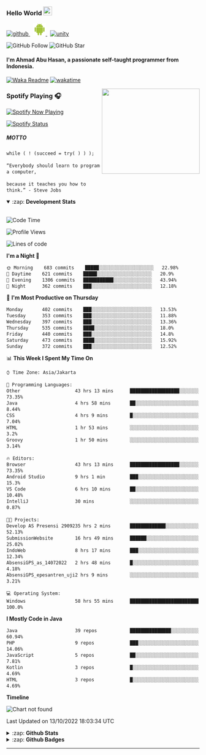 ### Hello World <img src="https://github.com/eby8zevin/eby8zevin/blob/main/assets/Hi.gif"  width="23" height="23">

<p align="left">
  <a href="https://github.com/eby8zevin" target="_blank">
    <img src="https://github.com/eby8zevin/eby8zevin/blob/main/assets/GitHub.png" alt="github" width="33" height="33"/>
  </a>
  &nbsp;
  <a href="https://github.com/eby8zevin/QRBarcode" target="_blank">
    <img src="https://raw.githubusercontent.com/devicons/devicon/master/icons/android/android-plain.svg" alt="android" width="33" height="33"/>
  </a>
  &nbsp;
  <a href="https://github.com/eby8zevin/unity-ARMarker" target="_blank">
    <img src="https://raw.githubusercontent.com/devicons/devicon/master/icons/unity/unity-original.svg" alt="unity" width="33" height="33"/>
  </a>
</p>

![GitHub Follow](https://img.shields.io/github/followers/eby8zevin.svg?style=social&label=Follow)
![GitHub Star](https://img.shields.io/github/stars/eby8zevin?affiliations=OWNER%2CCOLLABORATOR&style=social&label=Star)

#### I'm Ahmad Abu Hasan, a passionate self-taught programmer from Indonesia.

[![Waka Readme](https://github.com/eby8zevin/eby8zevin/actions/workflows/anmol098.yml/badge.svg)](https://github.com/eby8zevin/eby8zevin/actions/workflows/anmol098.yml)
[![wakatime](https://wakatime.com/badge/user/bbcd646f-1daf-4865-a20e-46d4c803e6f8.svg)](https://wakatime.com/@bbcd646f-1daf-4865-a20e-46d4c803e6f8)

<img src="https://github.com/eby8zevin/eby8zevin/blob/main/assets/Octocat.png" width="255" height="222" align='right'>

### Spotify Playing 🎧

[<img src="https://spotify-now-playing-ahmadabuhasan.vercel.app/api/spotify-playing" alt="Spotify Now Playing" width="350" />](https://open.spotify.com/user/gr3y7pr12w9ol2dy2ccdb10e7)

[<img src="https://readme-spotify-status-ahmadabuhasan.vercel.app/api/run-spotify-status" alt="Spotify Status" width="350" />](https://open.spotify.com/user/gr3y7pr12w9ol2dy2ccdb10e7)

##### MOTTO

```
while ( ! (succeed = try( ) ) );

“Everybody should learn to program a computer,

because it teaches you how to think.” - Steve Jobs
```

<details open>
  <summary> :zap: <b>Development Stats</b> </summary>
<br/>

<!--START_SECTION:waka-->
![Code Time](http://img.shields.io/badge/Code%20Time-1%2C660%20hrs%2033%20mins-blue)

![Profile Views](http://img.shields.io/badge/Profile%20Views-37-blue)

![Lines of code](https://img.shields.io/badge/From%20Hello%20World%20I%27ve%20Written-243%20Thousand%20lines%20of%20code-blue)

**I'm a Night 🦉** 

```text
🌞 Morning    683 commits    █████░░░░░░░░░░░░░░░░░░░░   22.98% 
🌆 Daytime    621 commits    █████░░░░░░░░░░░░░░░░░░░░   20.9% 
🌃 Evening    1306 commits   ███████████░░░░░░░░░░░░░░   43.94% 
🌙 Night      362 commits    ███░░░░░░░░░░░░░░░░░░░░░░   12.18%

```
📅 **I'm Most Productive on Thursday** 

```text
Monday       402 commits    ███░░░░░░░░░░░░░░░░░░░░░░   13.53% 
Tuesday      353 commits    ███░░░░░░░░░░░░░░░░░░░░░░   11.88% 
Wednesday    397 commits    ███░░░░░░░░░░░░░░░░░░░░░░   13.36% 
Thursday     535 commits    ████░░░░░░░░░░░░░░░░░░░░░   18.0% 
Friday       440 commits    ███░░░░░░░░░░░░░░░░░░░░░░   14.8% 
Saturday     473 commits    ████░░░░░░░░░░░░░░░░░░░░░   15.92% 
Sunday       372 commits    ███░░░░░░░░░░░░░░░░░░░░░░   12.52%

```


📊 **This Week I Spent My Time On** 

```text
⌚︎ Time Zone: Asia/Jakarta

💬 Programming Languages: 
Other                    43 hrs 13 mins      ██████████████████░░░░░░░   73.35% 
Java                     4 hrs 58 mins       ██░░░░░░░░░░░░░░░░░░░░░░░   8.44% 
CSS                      4 hrs 9 mins        █░░░░░░░░░░░░░░░░░░░░░░░░   7.04% 
HTML                     1 hr 53 mins        ░░░░░░░░░░░░░░░░░░░░░░░░░   3.2% 
Groovy                   1 hr 50 mins        ░░░░░░░░░░░░░░░░░░░░░░░░░   3.14%

🔥 Editors: 
Browser                  43 hrs 13 mins      ██████████████████░░░░░░░   73.35% 
Android Studio           9 hrs 1 min         ███░░░░░░░░░░░░░░░░░░░░░░   15.3% 
VS Code                  6 hrs 10 mins       ██░░░░░░░░░░░░░░░░░░░░░░░   10.48% 
IntelliJ                 30 mins             ░░░░░░░░░░░░░░░░░░░░░░░░░   0.87%

🐱‍💻 Projects: 
Develop AS Presensi 2909235 hrs 2 mins       █████████████░░░░░░░░░░░░   52.13% 
SubmissionWebsite        16 hrs 49 mins      ██████░░░░░░░░░░░░░░░░░░░   25.02% 
IndoWeb                  8 hrs 17 mins       ███░░░░░░░░░░░░░░░░░░░░░░   12.34% 
AbsensiGPS_as_14072022   2 hrs 48 mins       █░░░░░░░░░░░░░░░░░░░░░░░░   4.18% 
AbsensiGPS_epesantren_uji2 hrs 9 mins        ░░░░░░░░░░░░░░░░░░░░░░░░░   3.21%

💻 Operating System: 
Windows                  58 hrs 55 mins      █████████████████████████   100.0%

```

**I Mostly Code in Java** 

```text
Java                     39 repos            ███████████████░░░░░░░░░░   60.94% 
PHP                      9 repos             ███░░░░░░░░░░░░░░░░░░░░░░   14.06% 
JavaScript               5 repos             ██░░░░░░░░░░░░░░░░░░░░░░░   7.81% 
Kotlin                   3 repos             █░░░░░░░░░░░░░░░░░░░░░░░░   4.69% 
HTML                     3 repos             █░░░░░░░░░░░░░░░░░░░░░░░░   4.69%

```


**Timeline**

![Chart not found](https://raw.githubusercontent.com/eby8zevin/eby8zevin/main/charts/bar_graph.png) 


 Last Updated on 13/10/2022 18:03:34 UTC
<!--END_SECTION:waka-->

</details>

<details>
  <summary> :zap: <b>Github Stats</b> </summary>
<p align="center">:heart:</p>
<p align="center"><a href="https://github.com/eby8zevin">
  <img src="https://github-readme-stats.vercel.app/api?username=eby8zevin&show_icons=true&theme=dark&line_height=20">
  <img src="https://github-readme-stats.vercel.app/api/top-langs/?username=eby8zevin&layout=compact&theme=dark">
</a></p>
<p align="center">
  <a href="https://github.com/eby8zevin">
    <img src="https://github-readme-streak-stats.herokuapp.com/?user=eby8zevin&theme=dark"/>
  </a>
</p>
</details>

<details>
  <summary> :zap: <b>Github Badges</b> </summary>
  <br>
  <a href='https://archiveprogram.github.com/'><img src='https://raw.githubusercontent.com/acervenky/animated-github-badges/master/assets/acbadge.gif' width='40' height='40'></a> 
  <a href='https://docs.github.com/en/developers'><img src='https://raw.githubusercontent.com/acervenky/animated-github-badges/master/assets/devbadge.gif' width='40' height='40'></a> 
  <a href='https://github.com/pricing'><img src='https://raw.githubusercontent.com/acervenky/animated-github-badges/master/assets/pro.gif' width='40' height='40'></a> 
  <a href='https://stars.github.com/'><img src='https://raw.githubusercontent.com/acervenky/animated-github-badges/master/assets/starbadge.gif' width='35' height='35'></a> 
  <a href='https://docs.github.com/en/github/supporting-the-open-source-community-with-github-sponsors'><img src='https://raw.githubusercontent.com/acervenky/animated-github-badges/master/assets/sponsorbadge.gif' width='35' height='35'></a>
</details>

---
